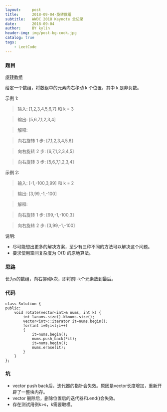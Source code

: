 ```yaml
---
layout:     post
title:      2018-09-04-旋转数组
subtitle:   WWDC 2018 Keynote 全记录
date:       2018-09-04
author:     BY kylin
header-img: img/post-bg-cook.jpg
catalog: true
tags:
    - LeetCode
---
```


### 题目
[旋转数组](https://leetcode-cn.com/explore/interview/card/top-interview-questions-easy/1/array/23/)

给定一个数组，将数组中的元素向右移动 k 个位置，其中 k 是非负数。

示例 1:

> 输入: [1,2,3,4,5,6,7] 和 k = 3

> 输出: [5,6,7,1,2,3,4]

> 解释:

> 向右旋转 1 步: [7,1,2,3,4,5,6]

> 向右旋转 2 步: [6,7,1,2,3,4,5]

> 向右旋转 3 步: [5,6,7,1,2,3,4]

示例 2:

> 输入: [-1,-100,3,99] 和 k = 2

> 输出: [3,99,-1,-100]

> 解释: 

> 向右旋转 1 步: [99,-1,-100,3]

> 向右旋转 2 步: [3,99,-1,-100]

说明:

* 尽可能想出更多的解决方案，至少有三种不同的方法可以解决这个问题。
* 要求使用空间复杂度为 O(1) 的原地算法。

### 思路
长为s的数组，向右挪动k次，即将前l-k个元素放到最后。

### 代码
```
class Solution {
public:
    void rotate(vector<int>& nums, int k) {
        int l=nums.size()-k%nums.size();
        vector<int>::iterator it=nums.begin();
        for(int i=0;i<l;i++)
        {
            it=nums.begin();
            nums.push_back(*it);
            it=nums.begin();
            nums.erase(it);
        }
    }
};
```

### 坑
* vector push back后，迭代器的指针会失效。原因是vector长度增加，重新开辟了一整块内存。
* vector 删除后，删除位置后的迭代器和.end()会失效。
* 存在测试用例k>s，k需要取模。

 
